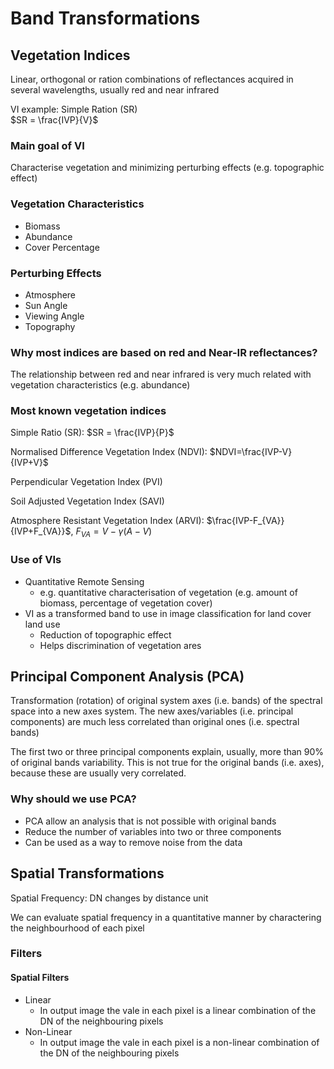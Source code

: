 # Band Transformations

## Vegetation Indices

Linear, orthogonal or ration combinations of reflectances acquired in several wavelengths, usually red and near infrared

VI example: Simple Ration (SR)  
$SR = \frac{IVP}{V}$

### Main goal of VI

Characterise vegetation and minimizing perturbing effects (e.g. topographic effect)

### Vegetation Characteristics

- Biomass
- Abundance
- Cover Percentage

### Perturbing Effects

- Atmosphere
- Sun Angle
- Viewing Angle
- Topography

### Why most indices are based on red and Near-IR reflectances?

The relationship between red and near infrared is very much related with vegetation characteristics (e.g. abundance)

### Most known vegetation indices

Simple Ratio (SR): $SR = \frac{IVP}{P}$

Normalised Difference Vegetation Index (NDVI): $NDVI=\frac{IVP-V}{IVP+V}$

Perpendicular Vegetation Index (PVI)

Soil Adjusted Vegetation Index (SAVI)

Atmosphere Resistant Vegetation Index (ARVI): $\frac{IVP-F_{VA}}{IVP+F_{VA}}$, $F_{VA} = V-\gamma(A-V)$

### Use of VIs

- Quantitative Remote Sensing
  - e.g. quantitative characterisation of vegetation (e.g. amount of biomass, percentage of vegetation cover)
- VI as a transformed band to use in image classification for land cover land use
  - Reduction of topographic effect
  - Helps discrimination of vegetation ares

## Principal Component Analysis (PCA)

Transformation (rotation) of original system axes (i.e. bands) of the spectral space into a new axes system. The new axes/variables (i.e. principal components) are much less correlated than original ones (i.e. spectral bands)

The first two or three principal components explain, usually, more than 90% of original bands variability. This is not true for the original bands (i.e. axes), because these are usually very correlated.

### Why should we use PCA?

- PCA allow an analysis that is not possible with original bands
- Reduce the number of variables into two or three components
- Can be used as a way to remove noise from the data

## Spatial Transformations

Spatial Frequency: DN changes by distance unit

We can evaluate spatial frequency in a quantitative manner by charactering the neighbourhood of each pixel

### Filters

#### Spatial Filters

- Linear
  - In output image the vale in each pixel is a linear combination of the DN of the neighbouring pixels
- Non-Linear
  - In output image the vale in each pixel is a non-linear combination of the DN of the neighbouring pixels
